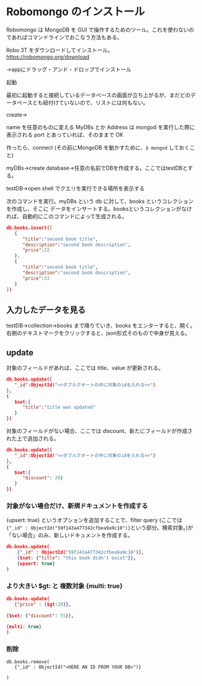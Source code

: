 # Robomongo のインストール

Robomongo は MongoDB を GUI で操作するためのツール。これを使わないのであればコマンドラインでおこなう方法もある。

Robo 3T をダウンロードしてインストール。
https://robomongo.org/download

→appにドラッグ・アンド・ドロップでインストール

起動

最初に起動すると接続しているデータベースの画面が立ち上がるが、まだどのデータベースとも紐付けていないので、リストには何もない。

create→

name を任意のものに変える MyDBs とか
Address は mongod を実行した際に表示される port とあっていれば、そのままで OK

作ったら、connect (その前にMongoDB を動かすために、`$ mongod` しておくこと)

myDBs→create database→任意の名前でDBを作成する。ここではtestDBとする。

testDB→open shell でクエリを実行できる場所を表示する

次のコマンドを実行。myDBs という db に対して、books というコレクションを作成し、そこに データをインサートする。booksというコレクションがなければ、自動的にこのコマンドによって生成される。

```json
db.books.insert([  
   {  
      "title":"second book title",
      "description":"second book description",
      "price":22
   },
   {  
      "title":"second book title",
      "description":"second book description",
      "price":33
   }
])
```

## 入力したデータを見る

testDB→collection→books まで降りていき、books をエンターすると、開く。
右側のテキストマークをクリックすると、json形式そのもので中身が見える。

## update

対象のフィールドがあれば、ここでは title、value が更新される。


```json
db.books.update({  
   "_id":ObjectId("<<ダブルクオートの中に対象のidを入れる>>")
},
{  
   $set:{  
      "title":"title was updated"
   }
})

```

対象のフィールドがない場合、ここでは discount、新たにフィールドが作成された上で追加される。

```json
db.books.update({  
   "_id":ObjectId("<<ダブルクオートの中に対象のidを入れる>>")
},
{  
   $set:{
      "discount": 20}
   }
})

```

### 対象がない場合だけ、新規ドキュメントを作成する

{upsert: true} というオプションを追加することで、filter query (ここでは`{"_id" : ObjectId("59f143a477342cfbea9a9c10")}`という部分。検索対象。)が「ない場合」のみ、新しいドキュメントを作成する。

```json
db.books.update(
    {"_id" : ObjectId("59f143a477342cfbea9a9c10")},
    {$set: {"title": "this book didn't exist"}},
    {upsert: true}
)

```

### より大きい $gt: と 複数対象 {multi: true}

```json
db.books.update(
   {"price" : {$gt:20}},
   {$set: {"discount": 55}},
   {multi: true}
)
```

### 削除

```
db.books.remove(
   {"_id" : ObjectId("<HERE AN ID FROM YOUR DB>")}
)
```